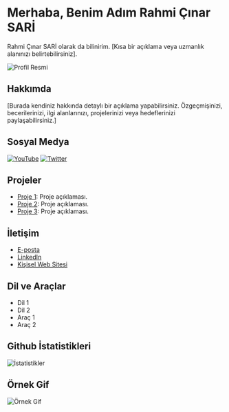 # Merhaba, Benim Adım Rahmi Çınar SARİ

Rahmi Çınar SARİ olarak da bilinirim. [Kısa bir açıklama veya uzmanlık alanınızı belirtebilirsiniz].

![Profil Resmi](resim_linki)

## Hakkımda

[Burada kendiniz hakkında detaylı bir açıklama yapabilirsiniz. Özgeçmişinizi, becerilerinizi, ilgi alanlarınızı, projelerinizi veya hedeflerinizi paylaşabilirsiniz.]

## Sosyal Medya

[![YouTube](https://img.shields.io/badge/YouTube-FF0000?style=for-the-badge&logo=youtube&logoColor=white)](https://www.youtube.com/@sefflex)
[![Twitter](https://img.shields.io/badge/Twitter-1DA1F2?style=for-the-badge&logo=twitter&logoColor=white)](https://twitter.com/Sefflex_)

## Projeler

- [Proje 1](link): Proje açıklaması.
- [Proje 2](link): Proje açıklaması.
- [Proje 3](link): Proje açıklaması.

## İletişim

- [E-posta](mailto:email@example.com)
- [LinkedIn](https://www.linkedin.com/in/profiliniz)
- [Kişisel Web Sitesi](https://www.example.com)

## Dil ve Araçlar

- Dil 1
- Dil 2
- Araç 1
- Araç 2

## Github İstatistikleri

![İstatistikler](https://github-readme-stats.vercel.app/api?username=kullanıcıadınız&show_icons=true)

## Örnek Gif

![Örnek Gif](gif_linki)
